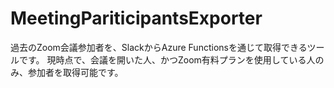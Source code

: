 # MeetingPariticipantsExporter

過去のZoom会議参加者を、SlackからAzure Functionsを通じて取得できるツールです。
現時点で、会議を開いた人、かつZoom有料プランを使用している人のみ、参加者を取得可能です。